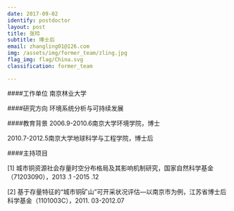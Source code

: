 ```yaml
---
date: 2017-09-02
identify: postdoctor
layout: post
title: 张玲
subtitle: 博士后
email: zhangling01@126.com
img: /assets/img/former_team/zling.jpg
flag_img: flag/China.svg
classification: former_team

---
```


####工作单位
南京林业大学

####研究方向
环境系统分析与可持续发展

####教育背景
2006.9-2010.6南京大学环境学院，博士

2010.7-2012.5南京大学地球科学与工程学院，博士后

####主持项目

[1]   城市铜资源社会存量时空分布格局及其影响机制研究，国家自然科学基金 （71203090），2013 .1 -2015 .12

[2]   基于存量特征的“城市铜矿山”可开采状况评估—以南京市为例，江苏省博士后科学基金（1101003C），2011. 03-2012.07
